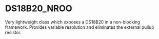 # DS18B20_NROO
Very lightweight class which exposes a DS18B20 in a non-blocking framework.  Provides variable resolution and eliminates the external pullup resistor.
